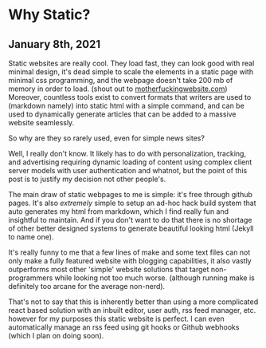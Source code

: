 <!--
    This program is free software: you can redistribute it and/or modify
    it under the terms of the GNU General Public License as published by the Free Software Foundation, either version 3 of the License, or
    (at your option) any later version.

    This program is distributed in the hope that it will be useful,
    but WITHOUT ANY WARRANTY; without even the implied warranty of
    MERCHANTABILITY or FITNESS FOR A PARTICULAR PURPOSE.  See the
    GNU General Public License for more details.

    You should have received a copy of the GNU General Public License
    along with this program.  If not, see <https://www.gnu.org/licenses/>.
-->

# Why Static?

## January 8th, 2021

Static websites are really cool. They load fast,
they can look good with real minimal design, it's
dead simple to scale the elements in a static page
with minimal css programming, and the webpage
doesn't take 200 mb of memory in order to load.
(shout out to [motherfuckingwebsite.com](https://motherfuckingwebsite.com/))
Moreover, countless tools exist to convert formats
that writers are used to (markdown namely) into static
html with a simple command, and can
be used to dynamically generate articles that can
be added to a massive website seamlessly.

So why are they so rarely used, even for simple news sites?

Well, I really don't know.
It likely has to do with personalization, tracking, and advertising
requiring dynamic loading of content using complex client
server models with user authentication and whatnot,
but the point of this post is to justify my decision
not other people's.

The main draw of static webpages to me is simple:
it's free through github pages.
It's also *extremely* simple to setup an ad-hoc
hack build system that auto generates my html from
markdown, which I find really fun and insightful to maintain.
And if you don't want to do that there
is no shortage of other better designed systems
to generate beautiful looking html (Jekyll to name one).

It's really funny to me that a few lines of
make and some text files can not only make a fully
featured website with blogging capabilities, it also
vastly outperforms most other 'simple' website solutions
that target non-programmers while looking not too much
worse.
(although running make is definitely too arcane for
the average non-nerd).

That's not to say that this is inherently better
than using a more complicated react based solution
with an inbuilt editor, user auth, 
rss feed manager, etc.
however for my purposes this static website is perfect.
I can even automatically manage an rss feed using git
hooks or Github webhooks (which I plan on doing soon).

